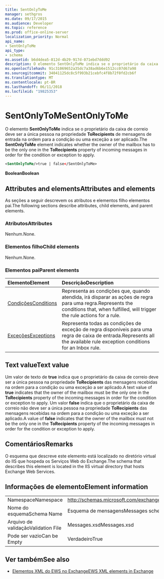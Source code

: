 ```yaml
---
title: SentOnlyToMe
manager: sethgros
ms.date: 09/17/2015
ms.audience: Developer
ms.topic: reference
ms.prod: office-online-server
localization_priority: Normal
api_name:
- SentOnlyToMe
api_type:
- schema
ms.assetid: b6d4dea5-812d-4b29-917d-071ebd7ddd92
description: O elemento SentOnlyToMe indica se o proprietário da caixa de correio deve ser a única pessoa na propriedade ToRecipients de mensagens de entrada na ordem para a condição ou uma exceção a ser aplicado.
ms.openlocfilehash: 91c31069652a35dc7a38ad6b6e1512cc07d67a98
ms.sourcegitcommit: 34041125dc8c5f993b21cebfc4f8b72f0fd2cb6f
ms.translationtype: MT
ms.contentlocale: pt-BR
ms.lasthandoff: 06/11/2018
ms.locfileid: "19825353"
---
```

# <a name="sentonlytome"></a><span data-ttu-id="aa846-103">SentOnlyToMe</span><span class="sxs-lookup"><span data-stu-id="aa846-103">SentOnlyToMe</span></span>

<span data-ttu-id="aa846-104">O elemento **SentOnlyToMe** indica se o proprietário da caixa de correio deve ser a única pessoa na propriedade **ToRecipients** de mensagens de entrada na ordem para a condição ou uma exceção a ser aplicado.</span><span class="sxs-lookup"><span data-stu-id="aa846-104">The **SentOnlyToMe** element indicates whether the owner of the mailbox has to be the only one in the **ToRecipients** property of incoming messages in order for the condition or exception to apply.</span></span> 
  
```XML
<SentOnlyToMe/>true | false</SentOnlyToMe>
```

 <span data-ttu-id="aa846-105">**Boolean**</span><span class="sxs-lookup"><span data-stu-id="aa846-105">**Boolean**</span></span>
## <a name="attributes-and-elements"></a><span data-ttu-id="aa846-106">Attributes and elements</span><span class="sxs-lookup"><span data-stu-id="aa846-106">Attributes and elements</span></span>

<span data-ttu-id="aa846-107">As seções a seguir descrevem os atributos e elementos filho elementos pai.</span><span class="sxs-lookup"><span data-stu-id="aa846-107">The following sections describe attributes, child elements, and parent elements.</span></span>
  
### <a name="attributes"></a><span data-ttu-id="aa846-108">Atributos</span><span class="sxs-lookup"><span data-stu-id="aa846-108">Attributes</span></span>

<span data-ttu-id="aa846-109">Nenhum.</span><span class="sxs-lookup"><span data-stu-id="aa846-109">None.</span></span>
  
### <a name="child-elements"></a><span data-ttu-id="aa846-110">Elementos filho</span><span class="sxs-lookup"><span data-stu-id="aa846-110">Child elements</span></span>

<span data-ttu-id="aa846-111">Nenhum.</span><span class="sxs-lookup"><span data-stu-id="aa846-111">None.</span></span>
  
### <a name="parent-elements"></a><span data-ttu-id="aa846-112">Elementos pai</span><span class="sxs-lookup"><span data-stu-id="aa846-112">Parent elements</span></span>

|<span data-ttu-id="aa846-113">**Elemento**</span><span class="sxs-lookup"><span data-stu-id="aa846-113">**Element**</span></span>|<span data-ttu-id="aa846-114">**Descrição**</span><span class="sxs-lookup"><span data-stu-id="aa846-114">**Description**</span></span>|
|:-----|:-----|
|[<span data-ttu-id="aa846-115">Condições</span><span class="sxs-lookup"><span data-stu-id="aa846-115">Conditions</span></span>](conditions.md) <br/> |<span data-ttu-id="aa846-116">Representa as condições que, quando atendida, irá disparar as ações de regra para uma regra.</span><span class="sxs-lookup"><span data-stu-id="aa846-116">Represents the conditions that, when fulfilled, will trigger the rule actions for a rule.</span></span>  <br/> |
|[<span data-ttu-id="aa846-117">Exceções</span><span class="sxs-lookup"><span data-stu-id="aa846-117">Exceptions</span></span>](exceptions.md) <br/> |<span data-ttu-id="aa846-118">Representa todas as condições de exceção de regra disponíveis para uma regra de caixa de entrada.</span><span class="sxs-lookup"><span data-stu-id="aa846-118">Represents all the available rule exception conditions for an Inbox rule.</span></span>  <br/> |
   
## <a name="text-value"></a><span data-ttu-id="aa846-119">Text value</span><span class="sxs-lookup"><span data-stu-id="aa846-119">Text value</span></span>

<span data-ttu-id="aa846-120">Um valor de texto de **true** indica que o proprietário da caixa de correio deve ser a única pessoa na propriedade **ToRecipients** das mensagens recebidas na ordem para a condição ou uma exceção a ser aplicado.</span><span class="sxs-lookup"><span data-stu-id="aa846-120">A text value of **true** indicates that the owner of the mailbox must be the only one in the **ToRecipients** property of the incoming messages in order for the condition or exception to apply.</span></span> <span data-ttu-id="aa846-121">Um valor **false** indica que o proprietário da caixa de correio não deve ser a única pessoa na propriedade **ToRecipients** das mensagens recebidas na ordem para a condição ou uma exceção a ser aplicado.</span><span class="sxs-lookup"><span data-stu-id="aa846-121">A value of **false** indicates that the owner of the mailbox must not be the only one in the **ToRecipients** property of the incoming messages in order for the condition or exception to apply.</span></span> 
  
## <a name="remarks"></a><span data-ttu-id="aa846-122">Comentários</span><span class="sxs-lookup"><span data-stu-id="aa846-122">Remarks</span></span>

<span data-ttu-id="aa846-123">O esquema que descreve este elemento está localizado no diretório virtual do IIS que hospeda os Serviços Web do Exchange.</span><span class="sxs-lookup"><span data-stu-id="aa846-123">The schema that describes this element is located in the IIS virtual directory that hosts Exchange Web Services.</span></span>
  
## <a name="element-information"></a><span data-ttu-id="aa846-124">Informações de elemento</span><span class="sxs-lookup"><span data-stu-id="aa846-124">Element information</span></span>

|||
|:-----|:-----|
|<span data-ttu-id="aa846-125">Namespace</span><span class="sxs-lookup"><span data-stu-id="aa846-125">Namespace</span></span>  <br/> |http://schemas.microsoft.com/exchange/services/2006/messages  <br/> |
|<span data-ttu-id="aa846-126">Nome do esquema</span><span class="sxs-lookup"><span data-stu-id="aa846-126">Schema Name</span></span>  <br/> |<span data-ttu-id="aa846-127">Esquema de mensagens</span><span class="sxs-lookup"><span data-stu-id="aa846-127">Messages schema</span></span>  <br/> |
|<span data-ttu-id="aa846-128">Arquivo de validação</span><span class="sxs-lookup"><span data-stu-id="aa846-128">Validation File</span></span>  <br/> |<span data-ttu-id="aa846-129">Messages.xsd</span><span class="sxs-lookup"><span data-stu-id="aa846-129">Messages.xsd</span></span>  <br/> |
|<span data-ttu-id="aa846-130">Pode ser vazio</span><span class="sxs-lookup"><span data-stu-id="aa846-130">Can be Empty</span></span>  <br/> |<span data-ttu-id="aa846-131">Verdadeiro</span><span class="sxs-lookup"><span data-stu-id="aa846-131">True</span></span>  <br/> |
   
## <a name="see-also"></a><span data-ttu-id="aa846-132">Ver também</span><span class="sxs-lookup"><span data-stu-id="aa846-132">See also</span></span>



- [<span data-ttu-id="aa846-133">Elementos XML do EWS no Exchange</span><span class="sxs-lookup"><span data-stu-id="aa846-133">EWS XML elements in Exchange</span></span>](ews-xml-elements-in-exchange.md)

